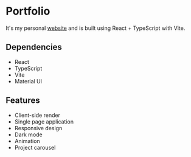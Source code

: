 # Portfolio

It's my personal [website](https://alicelin.vercel.app/) and is built using React + TypeScript with Vite.

## Dependencies

- React
- TypeScript
- Vite
- Material UI

## Features

- Client-side render
- Single page application
- Responsive design
- Dark mode
- Animation
- Project carousel
